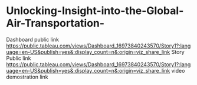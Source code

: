 # Unlocking-Insight-into-the-Global-Air-Transportation-


Dashboard public link https://public.tableau.com/views/Dashboard_16973840243570/Story1?:language=en-US&publish=yes&:display_count=n&:origin=viz_share_link
Story Public link https://public.tableau.com/views/Dashboard_16973840243570/Story1?:language=en-US&publish=yes&:display_count=n&:origin=viz_share_link
video demostration link 
